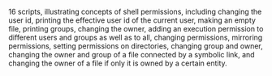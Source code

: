 16 scripts, illustrating concepts of shell permissions, including changing the user id, printing the effective user id of the current user, making an empty file, printing groups, changing the owner, adding an execution permission to different users and groups as well as to all, changing permissions, mirroring permissions, setting permissions on directories, changing group and owner, changing the owner and group of a file connected by a symbolic link, and changing the owner of a file if only it is owned by a certain entity.
